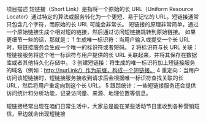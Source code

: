项目描述
短链接（Short Link）是指将一个原始的长 URL（Uniform Resource Locator）通过特定的算法或服务转化为一个更短、易于记忆的 URL。短链接通常只包含几个字符，而原始的长 URL 可能会非常长。
短链接的原理非常简单，通过一个原始链接生成个相对短的链接，然后通过访问短链接跳转到原始链接。
如果更细节一些的话，那就是：
1
生成唯一标识符：当用户输入或提交一个长 URL 时，短链接服务会生成一个唯一的标识符或者短码。
2
将标识符与长 URL 关联：短链接服务将这个唯一标识符与用户提供的长 URL 关联起来，并将其保存在数据库或者其他持久化存储中。
3
创建短链接：将生成的唯一标识符加上短链接服务的域名（例如：http://nurl.ink/）作为前缀，构成一个短链接。
4
重定向：当用户访问该短链接时，短链接服务接收到请求后会根据唯一标识符查找关联的长 URL，然后将用户重定向到这个长 URL。
5
跟踪统计：一些短链接服务还会提供访问统计和分析功能，记录访问量、来源、地理位置等信息。

短链接经常出现在咱们日常生活中，大家总是能在某些活动节日里收到各种营销短信，里边就会出现短链接